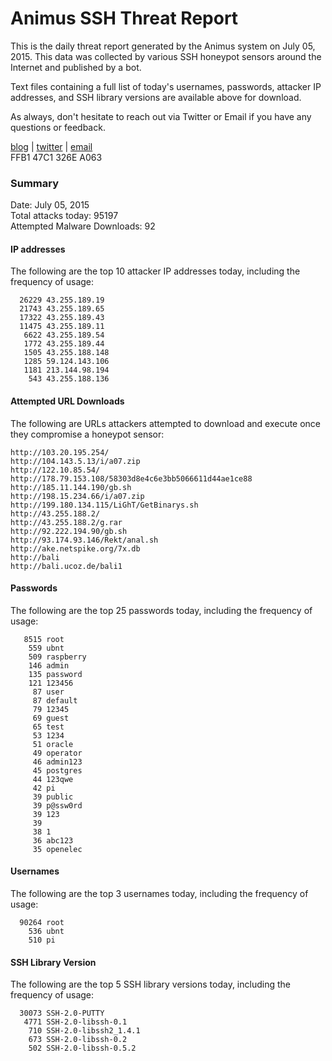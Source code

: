 # Animus SSH Threat Report

This is the daily threat report generated by the Animus system on July 05, 2015. This data was collected by various SSH honeypot sensors around the Internet and published by a bot.  

Text files containing a full list of today's usernames, passwords, attacker IP addresses, and SSH library versions are available above for download.  

As always, don't hesitate to reach out via Twitter or Email if you have any questions or feedback.  

[blog](http://morris.guru) | [twitter](https://twitter.com/andrew___morris) | [email](mailto:andrew@morris.guru)  
FFB1 47C1 326E A063  

### Summary

Date: July 05, 2015  
Total attacks today: 95197  
Attempted Malware Downloads: 92 

#### IP addresses
The following are the top 10 attacker IP addresses today, including the frequency of usage:
```
  26229 43.255.189.19
  21743 43.255.189.65
  17322 43.255.189.43
  11475 43.255.189.11
   6622 43.255.189.54
   1772 43.255.189.44
   1505 43.255.188.148
   1285 59.124.143.106
   1181 213.144.98.194
    543 43.255.188.136
```

#### Attempted URL Downloads
The following are URLs attackers attempted to download and execute once they compromise a honeypot sensor:
```
http://103.20.195.254/
http://104.143.5.13/i/a07.zip
http://122.10.85.54/
http://178.79.153.108/58303d8e4c6e3bb5066611d44ae1ce88
http://185.11.144.190/gb.sh
http://198.15.234.66/i/a07.zip
http://199.180.134.115/LiGhT/GetBinarys.sh
http://43.255.188.2/
http://43.255.188.2/g.rar
http://92.222.194.90/gb.sh
http://93.174.93.146/Rekt/anal.sh
http://ake.netspike.org/7x.db
http://bali
http://bali.ucoz.de/bali1
```

#### Passwords
The following are the top 25 passwords today, including the frequency of usage:
```
   8515 root
    559 ubnt
    509 raspberry
    146 admin
    135 password
    121 123456
     87 user
     87 default
     79 12345
     69 guest
     65 test
     53 1234
     51 oracle
     49 operator
     46 admin123
     45 postgres
     44 123qwe
     42 pi
     39 public
     39 p@ssw0rd
     39 123
     39 
     38 1
     36 abc123
     35 openelec
```

#### Usernames
The following are the top 3 usernames today, including the frequency of usage:
```
  90264 root
    536 ubnt
    510 pi
```

#### SSH Library Version
The following are the top 5 SSH library versions today, including the frequency of usage:
```
  30073 SSH-2.0-PUTTY
   4771 SSH-2.0-libssh-0.1
    710 SSH-2.0-libssh2_1.4.1
    673 SSH-2.0-libssh-0.2
    502 SSH-2.0-libssh-0.5.2
```
